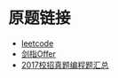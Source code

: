 # 原题链接
- [leetcode](https://leetcode-cn.com/problemset/algorithms/)
- [剑指Offer](https://www.nowcoder.com/ta/coding-interviews)
- [2017校招真题编程题汇总](https://www.nowcoder.com/ta/2017test)
